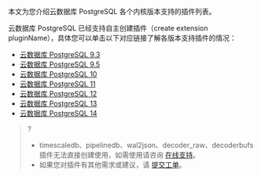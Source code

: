 本文为您介绍云数据库 PostgreSQL 各个内核版本支持的插件列表。

云数据库 PostgreSQL 已经支持自主创建插件（create extension pluginName），具体您可以单击以下对应链接了解各版本支持插件的情况：
- [云数据库 PostgreSQL 9.3](https://cloud.tencent.com/document/product/409/75122)
- [云数据库 PostgreSQL 9.5](https://cloud.tencent.com/document/product/409/75123)
- [云数据库 PostgreSQL 10](https://cloud.tencent.com/document/product/409/75124)
- [云数据库 PostgreSQL 11](https://cloud.tencent.com/document/product/409/75125)
- [云数据库 PostgreSQL 12](https://cloud.tencent.com/document/product/409/75126)
- [云数据库 PostgreSQL 13](https://cloud.tencent.com/document/product/409/75127)
- [云数据库 PostgreSQL 14](https://cloud.tencent.com/document/product/409/75128)

>?
>- timescaledb、pipelinedb、wal2json、decoder_raw、decoderbufs 插件无法直接创建使用，如需使用请咨询 [在线支持](https://cloud.tencent.com/online-service?from=connect-us)。
>- 如果您对插件有其他需求或建议，请 [提交工单](https://console.cloud.tencent.com/workorder/category)。
